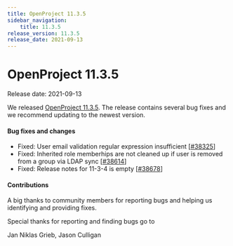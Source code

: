 ```yaml
---
title: OpenProject 11.3.5
sidebar_navigation:
    title: 11.3.5
release_version: 11.3.5
release_date: 2021-09-13
---
```


# OpenProject 11.3.5

Release date: 2021-09-13

We released [OpenProject 11.3.5](https://community.openproject.org/versions/1490).
The release contains several bug fixes and we recommend updating to the newest version.

<!--more-->
#### Bug fixes and changes

- Fixed: User email validation regular expression insufficient \[[#38325](https://community.openproject.org/wp/38325)\]
- Fixed: Inherited role memberhips are not cleaned up if user is removed from a group via LDAP sync \[[#38614](https://community.openproject.org/wp/38614)\]
- Fixed: Release notes for 11-3-4 is empty \[[#38678](https://community.openproject.org/wp/38678)\]

#### Contributions
A big thanks to community members for reporting bugs and helping us identifying and providing fixes.

Special thanks for reporting and finding bugs go to

Jan Niklas Grieb, Jason Culligan
